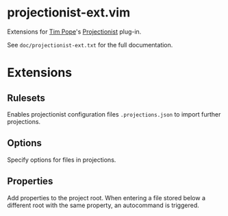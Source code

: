 # projectionist-ext.vim

Extensions for [Tim Pope](https://github.com/tpope)'s [Projectionist](https://github.com/tpope/vim-projectionist) plug-in.

See `doc/projectionist-ext.txt` for the full documentation.

# Extensions

## Rulesets

Enables projectionist configuration files `.projections.json` to import further
projections.

## Options

Specify options for files in projections.

## Properties

Add properties to the project root. When entering a file stored below a
different root with the same property, an autocommand is triggered.
